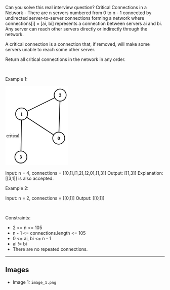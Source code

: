 Can you solve this real interview question? Critical Connections in a Network - There are n servers numbered from 0 to n - 1 connected by undirected server-to-server connections forming a network where connections[i] = [ai, bi] represents a connection between servers ai and bi. Any server can reach other servers directly or indirectly through the network.

A critical connection is a connection that, if removed, will make some servers unable to reach some other server.

Return all critical connections in the network in any order.

 

Example 1:

![Example 1](./image_1.png)


Input: n = 4, connections = [[0,1],[1,2],[2,0],[1,3]]
Output: [[1,3]]
Explanation: [[3,1]] is also accepted.


Example 2:


Input: n = 2, connections = [[0,1]]
Output: [[0,1]]


 

Constraints:

 * 2 <= n <= 105
 * n - 1 <= connections.length <= 105
 * 0 <= ai, bi <= n - 1
 * ai != bi
 * There are no repeated connections.

---

## Images

- Image 1: `image_1.png`

